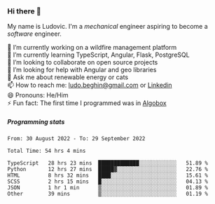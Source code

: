 ### Hi there 👋

My name is Ludovic. I'm a *mechanical* engineer aspiring to become a *software* engineer.

 🔭 I’m currently working on a wildfire management platform<br/>
 🌱 I’m currently learning TypeScript, Angular, Flask, PostgreSQL<br/>
 👯 I’m looking to collaborate on open source projects<br/>
 🤔 I’m looking for help with Angular and geo libraries<br/>
 💬 Ask me about renewable energy or cats<br/>
 📫 How to reach me: ludo.beghin@gmail.com or [Linkedin](https://www.linkedin.com/in/ludovic-beghin/)<br/>
 😄 Pronouns: He/Him<br/>
 ⚡ Fun fact: The first time I programmed was in [Algobox](https://fr.wikipedia.org/wiki/Algobox)<br/>

##### Programming stats
<!--START_SECTION:waka-->

```text
From: 30 August 2022 - To: 29 September 2022

Total Time: 54 hrs 4 mins

TypeScript   28 hrs 23 mins  █████████████░░░░░░░░░░░░   51.89 %
Python       12 hrs 27 mins  █████▓░░░░░░░░░░░░░░░░░░░   22.76 %
HTML         8 hrs 32 mins   ████░░░░░░░░░░░░░░░░░░░░░   15.61 %
SCSS         2 hrs 15 mins   █░░░░░░░░░░░░░░░░░░░░░░░░   04.13 %
JSON         1 hr 1 min      ▒░░░░░░░░░░░░░░░░░░░░░░░░   01.89 %
Other        39 mins         ▒░░░░░░░░░░░░░░░░░░░░░░░░   01.19 %
```

<!--END_SECTION:waka-->
